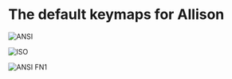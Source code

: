 # The default keymaps for Allison

![ANSI](https://i.imgur.com/L4MpWy7.png)

![ISO](https://i.imgur.com/pvb3Gd7.png)

![ANSI FN1](https://i.imgur.com/pEVv5q6.png)
